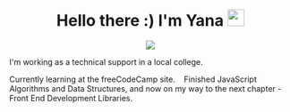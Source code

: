 <h1 align="center";font-size: 16px> Hello there :) I'm Yana  <img src="https://i.imgur.com/u8HivgI.gif" width="30px"> </h1>

<p align="center"><a href="https://www.linkedin.com/in/yana-brushtein-41a98619b" rel="nofollow"><img src="https://img.shields.io/badge/-Me on LINKEDIN-blue" style="max-width: 100%;">
</a>
  
I'm working as a technical support in a local college.

Currently learning at the freeCodeCamp site. &nbsp;&nbsp;
Finished JavaScript Algorithms and Data Structures, and now on my way to the next chapter - Front End Development Libraries.

</p>
